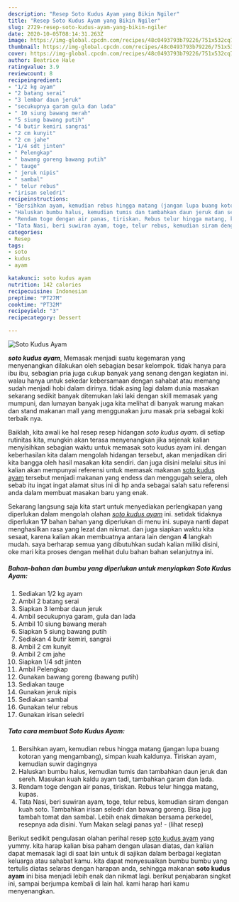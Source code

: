 ```yaml
---
description: "Resep Soto Kudus Ayam yang Bikin Ngiler"
title: "Resep Soto Kudus Ayam yang Bikin Ngiler"
slug: 2729-resep-soto-kudus-ayam-yang-bikin-ngiler
date: 2020-10-05T08:14:31.263Z
image: https://img-global.cpcdn.com/recipes/48c0493793b79226/751x532cq70/soto-kudus-ayam-foto-resep-utama.jpg
thumbnail: https://img-global.cpcdn.com/recipes/48c0493793b79226/751x532cq70/soto-kudus-ayam-foto-resep-utama.jpg
cover: https://img-global.cpcdn.com/recipes/48c0493793b79226/751x532cq70/soto-kudus-ayam-foto-resep-utama.jpg
author: Beatrice Hale
ratingvalue: 3.9
reviewcount: 8
recipeingredient:
- "1/2 kg ayam"
- "2 batang serai"
- "3 lembar daun jeruk"
- "secukupnya garam gula dan lada"
- " 10 siung bawang merah"
- "5 siung bawang putih"
- "4 butir kemiri sangrai"
- "2 cm kunyit"
- "2 cm jahe"
- "1/4 sdt jinten"
- " Pelengkap"
- " bawang goreng bawang putih"
- " tauge"
- " jeruk nipis"
- " sambal"
- " telur rebus"
- "irisan seledri"
recipeinstructions:
- "Bersihkan ayam, kemudian rebus hingga matang (jangan lupa buang kotoran yang mengambang), simpan kuah kaldunya. Tiriskan ayam, kemudian suwir dagingnya"
- "Haluskan bumbu halus, kemudian tumis dan tambahkan daun jeruk dan sereh. Masukan kuah kaldu ayam tadi, tambahkan garam dan lada."
- "Rendam toge dengan air panas, tiriskan. Rebus telur hingga matang, kupas."
- "Tata Nasi, beri suwiran ayam, toge, telur rebus, kemudian siram dengan kuah soto. Tambahkan irisan seledri dan bawang goreng. Bisa jug tambah tomat dan sambal. Lebih enak dimakan bersama perkedel, resepnya ada disini. Yum Makan selagi panas ya!           (lihat resep)"
categories:
- Resep
tags:
- soto
- kudus
- ayam

katakunci: soto kudus ayam 
nutrition: 142 calories
recipecuisine: Indonesian
preptime: "PT27M"
cooktime: "PT32M"
recipeyield: "3"
recipecategory: Dessert

---
```



![Soto Kudus Ayam](https://img-global.cpcdn.com/recipes/48c0493793b79226/751x532cq70/soto-kudus-ayam-foto-resep-utama.jpg)

<b><i>soto kudus ayam</i></b>, Memasak menjadi suatu kegemaran yang menyenangkan dilakukan oleh sebagian besar kelompok. tidak hanya para ibu ibu, sebagian pria juga cukup banyak yang senang dengan kegiatan ini. walau hanya untuk sekedar kebersamaan dengan sahabat atau memang sudah menjadi hobi dalam dirinya. tidak asing lagi dalam dunia masakan sekarang sedikit banyak ditemukan laki laki dengan skill memasak yang mumpuni, dan lumayan banyak juga kita melihat di banyak warung makan dan stand makanan mall yang menggunakan juru masak pria sebagai koki terbaik nya.



Baiklah, kita awali ke hal resep resep hidangan <i>soto kudus ayam</i>. di setiap rutinitas kita, mungkin akan terasa menyenangkan jika sejenak kalian menyisihkan sebagian waktu untuk memasak soto kudus ayam ini. dengan keberhasilan kita dalam mengolah hidangan tersebut, akan menjadikan diri kita bangga oleh hasil masakan kita sendiri. dan juga disini melalui situs ini kalian akan mempunyai referensi untuk memasak makanan <u>soto kudus ayam</u> tersebut menjadi makanan yang endess dan menggugah selera, oleh sebab itu ingat ingat alamat situs ini di hp anda sebagai salah satu referensi anda dalam membuat masakan baru yang enak.


Sekarang langsung saja kita start untuk menyediakan perlengkapan yang diperlukan dalam mengolah olahan <u><i>soto kudus ayam</i></u> ini. setidak tidaknya diperlukan <b>17</b> bahan bahan yang diperlukan di menu ini. supaya nanti dapat menghasilkan rasa yang lezat dan nikmat. dan juga siapkan waktu kita sesaat, karena kalian akan membuatnya antara lain dengan <b>4</b> langkah mudah. saya berharap semua yang dibutuhkan sudah kalian miliki disini, oke mari kita proses dengan melihat dulu bahan bahan selanjutnya ini.

<!--inarticleads1-->

##### Bahan-bahan dan bumbu yang diperlukan untuk menyiapkan Soto Kudus Ayam:

1. Sediakan 1/2 kg ayam
1. Ambil 2 batang serai
1. Siapkan 3 lembar daun jeruk
1. Ambil secukupnya garam, gula dan lada
1. Ambil  10 siung bawang merah
1. Siapkan 5 siung bawang putih
1. Sediakan 4 butir kemiri, sangrai
1. Ambil 2 cm kunyit
1. Ambil 2 cm jahe
1. Siapkan 1/4 sdt jinten
1. Ambil  Pelengkap
1. Gunakan  bawang goreng (bawang putih)
1. Sediakan  tauge
1. Gunakan  jeruk nipis
1. Sediakan  sambal
1. Gunakan  telur rebus
1. Gunakan irisan seledri




<!--inarticleads2-->

##### Tata cara membuat Soto Kudus Ayam:

1. Bersihkan ayam, kemudian rebus hingga matang (jangan lupa buang kotoran yang mengambang), simpan kuah kaldunya. Tiriskan ayam, kemudian suwir dagingnya
1. Haluskan bumbu halus, kemudian tumis dan tambahkan daun jeruk dan sereh. Masukan kuah kaldu ayam tadi, tambahkan garam dan lada.
1. Rendam toge dengan air panas, tiriskan. Rebus telur hingga matang, kupas.
1. Tata Nasi, beri suwiran ayam, toge, telur rebus, kemudian siram dengan kuah soto. Tambahkan irisan seledri dan bawang goreng. Bisa jug tambah tomat dan sambal. Lebih enak dimakan bersama perkedel, resepnya ada disini. Yum Makan selagi panas ya! -           (lihat resep)




Berikut sedikit pengulasan olahan perihal resep <u>soto kudus ayam</u> yang yummy. kita harap kalian bisa paham dengan ulasan diatas, dan kalian dapat memasak lagi di saat lain untuk di sajikan dalam berbagai kegiatan keluarga atau sahabat kamu. kita dapat menyesuaikan bumbu bumbu yang tertulis diatas selaras dengan harapan anda, sehingga makanan <b>soto kudus ayam</b> ini bisa menjadi lebih enak dan nikmat lagi. berikut penjabaran singkat ini, sampai berjumpa kembali di lain hal. kami harap hari kamu menyenangkan.
